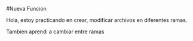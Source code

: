 #Nueva Funcion

Hola, estoy practicando en crear, modificar archivos en diferentes ramas.

Tambien aprendi a cambiar entre ramas


